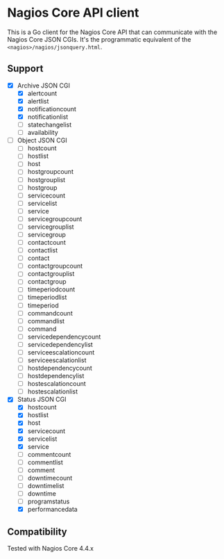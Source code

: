 Nagios Core API client
======================

This is a Go client for the Nagios Core API that can communicate with the Nagios Core JSON CGIs.
It's the programmatic equivalent of the `<nagios>/nagios/jsonquery.html`.

## Support

- [x] Archive JSON CGI
    - [x] alertcount
    - [x] alertlist
    - [x] notificationcount
    - [x] notificationlist
    - [ ] statechangelist
    - [ ] availability
- [ ] Object JSON CGI
    - [ ] hostcount
    - [ ] hostlist
    - [ ] host
    - [ ] hostgroupcount
    - [ ] hostgrouplist
    - [ ] hostgroup
    - [ ] servicecount
    - [ ] servicelist
    - [ ] service
    - [ ] servicegroupcount
    - [ ] servicegrouplist
    - [ ] servicegroup
    - [ ] contactcount
    - [ ] contactlist
    - [ ] contact
    - [ ] contactgroupcount
    - [ ] contactgrouplist
    - [ ] contactgroup
    - [ ] timeperiodcount
    - [ ] timeperiodlist
    - [ ] timeperiod
    - [ ] commandcount
    - [ ] commandlist
    - [ ] command
    - [ ] servicedependencycount
    - [ ] servicedependencylist
    - [ ] serviceescalationcount
    - [ ] serviceescalationlist
    - [ ] hostdependencycount
    - [ ] hostdependencylist
    - [ ] hostescalationcount
    - [ ] hostescalationlist
- [x] Status JSON CGI
    - [x] hostcount
    - [x] hostlist
    - [x] host
    - [x] servicecount
    - [x] servicelist
    - [x] service
    - [ ] commentcount
    - [ ] commentlist
    - [ ] comment
    - [ ] downtimecount
    - [ ] downtimelist
    - [ ] downtime
    - [ ] programstatus
    - [x] performancedata

## Compatibility

Tested with Nagios Core 4.4.x
